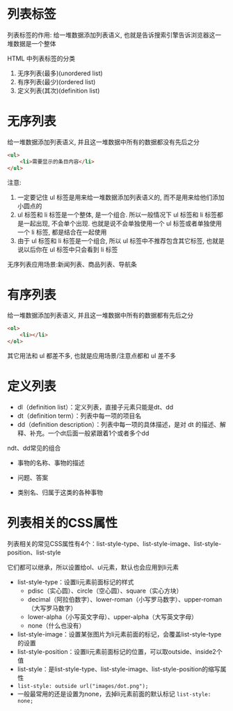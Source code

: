 # 列表标签

列表标签的作用: 给一堆数据添加列表语义, 也就是告诉搜索引擎告诉浏览器这一堆数据是一个整体

HTML 中列表标签的分类

1. 无序列表(最多)(unordered list)
2. 有序列表(最少)(ordered list)
3. 定义列表(其次)(definition list)

# 无序列表

给一堆数据添加列表语义, 并且这一堆数据中所有的数据都没有先后之分

```html
<ul>
    <li>需要显示的条目内容</li>
</ul>
```

注意:

1. 一定要记住 ul 标签是用来给一堆数据添加列表语义的, 而不是用来给他们添加小圆点的
2. ul 标签和 li 标签是一个整体, 是一个组合. 所以一般情况下 ul 标签和 li 标签都是一起出现, 不会单个出现. 也就是说不会单独使用一个 ul 标签或者单独使用一个 li 标签, 都是结合在一起使用
3. 由于 ul 标签和 li 标签是一个组合, 所以 ul 标签中不推荐包含其它标签, 也就是说以后你在 ul 标签中只会看到 li 标签

无序列表应用场景:新闻列表、商品列表、导航条

# 有序列表

给一堆数据添加列表语义, 并且这一堆数据中所有的数据都有先后之分

```html
<ol>
    <li></li>
</ol>
```

其它用法和 ul 都差不多, 也就是应用场景/注意点都和 ul 差不多

# 定义列表

- dl（definition list）：定义列表，直接子元素只能是dt、dd
- dt（definition term）：列表中每一项的项目名
- dd（definition description）：列表中每一项的具体描述，是对 dt 的描述、解释、补充。一个dt后面一般紧跟着1个或者多个dd

ndt、dd常见的组合

- 事物的名称、事物的描述

- 问题、答案

- 类别名、归属于这类的各种事物

# 列表相关的CSS属性

列表相关的常见CSS属性有4个：list-style-type、list-style-image、list-style-position、list-style

它们都可以继承，所以设置给ol、ul元素，默认也会应用到li元素

- list-style-type：设置li元素前面标记的样式
  - pdisc（实心圆）、circle（空心圆）、square（实心方块）
  - decimal（阿拉伯数字）、lower-roman（小写罗马数字）、upper-roman（大写罗马数字）
  - lower-alpha（小写英文字母）、upper-alpha（大写英文字母）
  - none（什么也没有）
- list-style-image：设置某张图片为li元素前面的标记，会覆盖list-style-type的设置
- list-style-position：设置li元素前面标记的位置，可以取outside、inside2个值
- list-style：是list-style-type、list-style-image、list-style-position的缩写属性
- `list-style: outside url("images/dot.png");`
- 一般最常用的还是设置为none，去掉li元素前面的默认标记 `list-style: none;`

